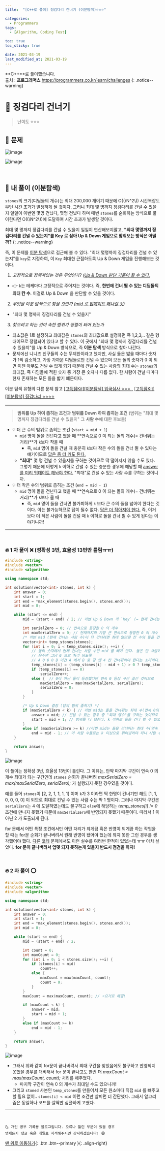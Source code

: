 ```yaml
---
title:  "[C++로 풀이] 징검다리 건너기 (이분탐색)⭐⭐⭐" 

categories:
  - Programmers
tags:
  - [Algorithm, Coding Test]

toc: true
toc_sticky: true

date: 2021-03-19
last_modified_at: 2021-03-19
---
```

**C++**로 풀이했습니다.  
출처 : **프로그래머스** <https://programmers.co.kr/learn/challenges>
{: .notice--warning}

# 📌 징검다리 건너기

> 난이도 ⭐⭐⭐

## 🚀 문제

![image](https://user-images.githubusercontent.com/42318591/111786270-f3e7eb80-8900-11eb-9128-72e49017ac2f.png)

![image](https://user-images.githubusercontent.com/42318591/111786306-ffd3ad80-8900-11eb-9d80-250f50441493.png)

<br>

## 🚀 내 풀이 (이분탐색)

`stones`의 크기(디딤돌의 개수)는 최대 200,000 개이기 때문에 O((\\N^2\\)) 시간복잡도부턴 시간 초과가 발생하게 될 것이다. 그러니 최대 몇 명까지 징검다리를 건널 수 있을지 일일이 이번엔 몇명 건넜다, 몇명 건넜다 하며 매번 `stones`를 순회하는 방식으로 풀이한다면 O((\\N^2\\))에 도달하여 시간 초과가 발생할 것이다.

최대 몇 명까지 징검다리를 건널 수 있을지 일일이 연산해보지말고, **"최대 몇명까지 징검다리를 건널 수 있는지"를 Key 로 삼아 Up & Down 게임으로 맞춰보는 방식은 어떨까?**
{: .notice--warning}

즉, 이 문제를 <u>이분 탐색</u>으로 접근해 볼 수 있다. "최대 몇명까지 징검다리를 건널 수 있는지"를 `key`로 지정하여, 이 `Key` 최대한 근접하도록 Up & Down 게임을 진행해보는 것이다.

1. *고정적으로 정해져있는 것은 무엇인가? (<u>Up & Down 판단 기준이 될 수 있다.</u>* 
  - 👉 `k`는 테케마다 고정적으로 주어지는 것이다. 즉, **한번에 건너 뛸 수 있는 디딤돌의 최대 칸 수**. 이걸로 Up & Down 을 판단할 수 있을 것이다.
2. *무엇을 이분 탐색으로 찾을 것인가 (<u>mid 로 업데이트 해나갈 것</u>)*
  - "최대 몇 명까지 징검다리를 건널 수 있을지"
3. *찾으려고 하는 것이 속한 범위가 정렬이 되어 있는가*
  - 최소값은 1로 설정하고 최대값은 `stones`의 최대값으로 설정하면 즉 1,2,3,.. 같은 형태이므로 정렬되어 있다고 할 수 있다. 이 곳에서 "최대 몇 명까지 징검다리를 건널 수 있을지"를 Up & Down 방식으로, 즉 **이분 탐색** 방식으로 찾아 나간다.
  - 문제에선 니니즈 친구들의 수는 무제한이라고 했지만, 사실 돌은 밟을 때마다 숫자가 1씩 감소하고, 가장 가까운 디딤돌로만 건널 수 있으며 모든 돌의 숫자가 0 이 되면 이젠 아무도 건널 수 없게 되기 때문에 건널 수 있는 사람의 최대 수는 `stones`의 최대값, 즉 디딤돌에 적힌 숫자 중 가장 큰 숫자나 다름 없다. 한 사람이 건널 때마다 현재 존재하는 모든 돌을 밟기 떄문이다.

이분 탐색 유형의 다른 문제 참고 [[고득점Kit][이분탐색] 입국심사 ⭐⭐⭐
](https://ansohxxn.github.io/programmers/kit35/), [[고득점Kit][이분탐색] 징검다리 ⭐⭐⭐⭐](https://ansohxxn.github.io/programmers/kit36/)

***

> **범위를 Up 하여 좁히는 조건과 범위를 Down 하여 좁히는 조건** (범위는 "최대 몇 명까지 징검다리를 건널 수 있을지" 그 **사람 수**에 대한 후보들)

- 💡 더 큰 수의 범위로 좁히는 조건 (`start = mid + 1`)
  - `mid` 명이 돌을 건넌다고 했을 때 **연속으로 0 이 되는 돌의 개수(= 건너뛰는 거리)**가 `k`보다 작을 때
    - 즉, `mid` 명이 돌을 건널 때 충분히 `k`보다 작은 수의 돌을 건너 뛸 수 있다는 얘기이므로 <u>답은 좀 더 커도 된다.</u>
  - **"최대"** 몇 명 건널 수 있을지를 구하는 것이므로 딱 떨어지지 않을 수도 있다. 그렇기 때문에 이렇게 `k` 이하로 건널 수 있는 충분한 경우에 해당할 때 <u>answer 를 미리 업데이트 해놔야 한다.</u> "최대"로 건널 수 있는 사람 수를 구하는 것이니까.
- 💡 더 작은 수의 범위로 좁히는 조건 (`end = mid - 1`)
  - `mid` 명이 돌을 건넌다고 했을 때 **연속으로 0 이 되는 돌의 개수(= 건너뛰는 거리)**가 `k`보다 클 때
    - 즉, `mid` 명이 돌을 건너면 불가피하게 `k` 보다 큰 수의 돌을 넘어야 한다는 것이다. 이는 불가능하므로 답이 될수 없다. <u>답은 더 작아져야 한다.</u> 즉, 이거보다 더 적은 사람이 돌을 건널 때 `k` 이하로 돌을 건너 뛸 수 있게 된다는 이야기니까!

***

<br>

### 🔥 1 차 풀이 ❌ (정확성 3번, 효율성 13번만 틀림ㅠㅠ)

```cpp
#include <string>
#include <vector>
#include <algorithm>

using namespace std;

int solution(vector<int> stones, int k) {
    int answer = 0;
    int start = 1;
    int end = *max_element(stones.begin(), stones.end());
    int mid = 0;

    while (start <= end) {
        mid = (start + end) / 2; // 이번 Up & Down 의 `Key` (= 현재 건너는 사람 수)

        int serialZero = 0; // 연속으로 등장한 0 의 개수
        int maxSerialZero = 0; // 현재까지의 가장 큰 연속으로 등장한 0 의 개수 (0이 연속으로 가장 많이 등장했던 구간의 0의 연속 등장 개수) 
        /* 이번 mid (현재 건너는 사람 수)이 다 건너려면 최대 얼만큼 칸 수의 돌을 건너뛰어야 하는지 계산해보기*/
        vector<int> temp_stones(stones); 
        for (int i = 0; i < temp_stones.size(); ++i) {
            // 돌의 숫자에서 현재 건너는 사람 수인 mid 를 빼야 한다. 돌은 한 사람이 건널 때마다 밟히기 때문이다.
            // 음수면 그냥 0 으로 처리 되도록 
            // A 0 0 0 B 이건 A 에서 B 로 갈 땐 4 칸 건너뛰어야 한다는 소리이다. 즉, 연속 0 의 개수보다 1 더한게 건너뛴 칸 수가 된다.  
            temp_stones[i] = (temp_stones[i] - mid + 1) > 0 ? temp_stones[i] - mid + 1 : 0; 
            if (temp_stones[i] == 0)
                serialZero++;
            else {  // 0이 아닌 돌이 등장했다면 연속 0 등장 구간 끊긴 것이므로 
                maxSerialZero = max(maxSerialZero, serialZero);
                serialZero = 0;
            }
        }

        /* Up & Down 결정 (답의 범위 좁히기) */
        if (maxSerialZero < k) { // 이번 mid는 돌을 건너뛰는 최대 수(연속 0의 등장 최대 개수)가 k 를 넘어서지 않는다면 
            answer = mid; // 건널 수 있는 경우 중 "최대 명수"를 구하는 것이므로 답이 될 수도 있으니 answer 에 저장한다. 
            start = mid + 1; // 범위를 더 넓힌다. k 이하로 돌을 건너 뛸 수 있었으니 더 많은 사람이 건너뛰도록 해볼 수 있다.
        }
        else if (maxSerialZero >= k) //이번 mid는 돌을 건너뛰는 최대 수(연속 0의 등장 최대 개수)가 k 를 넘어섰다면
            end = mid - 1; // 이 사람 수들로는 k 이상으로 뛰어넘어야 하니 사람 수를 줄여야 한다. 범위를 좁힌다.
    }

    return answer;
}
```

![image](https://user-images.githubusercontent.com/42318591/111779411-72408f80-88f9-11eb-9fd9-c103607119d4.png)

이 풀이는 정확성 3번, 효율성 13번이 틀린다. 그 이유는, 만약 마지막 구간이 연속 0 의 개수 최대가 되는 구간인데 `stones` 순회가 끝나버려 *maxSerialZero = max(maxSerialZero, serialZero);* 가 실행되지 못한 경우였을 것이다. 

예를 들어 `stones`이 [2, 2, 1, 1, 1, 1] 이며 `k`가 3 이라면 딱 한명이 건너기만 해도 [1, 1, 0, 0, 0, 0] 이 되므로 최대로 건널 수 있는 사람 수는 딱 1 명이다. 그러나 마지막 구간은 `serialZero`는 4 에 도달하였는데도 불구하고 `else`에 해당하는 *temp_stones[i] != 0* 조건에 만나지 못했기 때문에 `maxSerialZero`에 반영되지 못했기 때문이다. 따라서 1 이 아닌 2 가 도출되게 된다.

for 문에서 어떤 특정 조건에서만 어떤 처리가 되게끔 혹은 반영이 되게끔 하는 작업을 할 때는 for문 순회가 끝나버려서 원래 반영이 됐어야 했는데 되지 못한 그런 경우를 생각했어야 했다. [다른](https://ansohxxn.github.io/programmers/95/#-%EC%88%9C%ED%9A%8C%ED%95%98%EB%A9%B0-%ED%8C%8C%EC%8B%B1%ED%95%A0-%EB%95%8C-%EC%A3%BC%EC%9D%98%ED%95%A0-%EC%A0%90) [코테](https://ansohxxn.github.io/programmers/81/) 문제에서도 이런 실수를 여러번 한적이 있었는데 ㅠㅠ 아차 싶었다. **for 문이 끝나버려서 업뎃 되지 못하는게 있을지 반드시 점검을 하자!**

<br>

### 🔥 2 차 풀이 ⭕

```cpp
#include <string>
#include <vector>
#include <algorithm>

using namespace std;

int solution(vector<int> stones, int k) {
    int answer = 0;
    int start = 1;
    int end = *max_element(stones.begin(), stones.end());
    int mid = 0;

    while (start <= end) {
        mid = (start + end) / 2;

        int count = 0;
        int maxCount = 0;
        for (int i = 0; i < stones.size(); ++i) {
            if (stones[i] < mid)
                count++;
            else {
                maxCount = max(maxCount, count);
                count = 0;
            }
        }
        maxCount = max(maxCount, count); // ⭐요거로 해결!

        if (maxCount < k) {
            answer = mid;
            start = mid + 1;
        }
        else if (maxCount >= k)
            end = mid - 1;
    }
    
    return answer;
}
```

![image](https://user-images.githubusercontent.com/42318591/111784918-4aecc100-88ff-11eb-9d73-5cc0b5c08130.png)

- 그래서 위와 같이 for문이 끝나버려서 최대 구간을 찾았음에도 불구하고 반영되지 못했을 경우를 대비해서 for 문이 끝나고도 한번 더 *maxCount = max(maxCount, count);* 처리를 해주었다. 
  - 마지막 구간이 연속 0 의 개수가 최대일 수도 있으니까!
- 그리고 `stoned` 사본인 `temp_stones`를 만들어서 모든 원소마다 직접 `mid` 를 뺴주고 할 필요 없이.. `stones[i] < mid` 이런 조건만 살피면 더 간단했다. 그래서 알고리즘은 동일하나 코드를 살짝만 심플하게 고쳤다.



***
<br>

    🌜 개인 공부 기록용 블로그입니다. 오류나 틀린 부분이 있을 경우 
    언제든지 댓글 혹은 메일로 지적해주시면 감사하겠습니다! 😄

[맨 위로 이동하기](#){: .btn .btn--primary }{: .align-right}